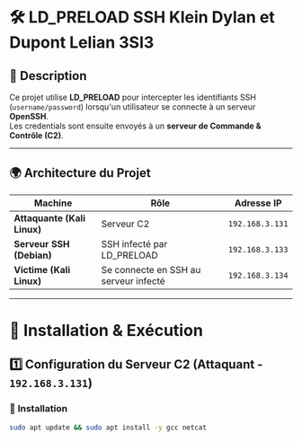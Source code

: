 # 🛠️ LD_PRELOAD SSH Klein Dylan et Dupont Lelian 3SI3

## 📌 Description
Ce projet utilise **LD_PRELOAD** pour intercepter les identifiants SSH (`username/password`) lorsqu'un utilisateur se connecte à un serveur **OpenSSH**.  
Les credentials sont ensuite envoyés à un **serveur de Commande & Contrôle (C2)**.

---

## 🌍 **Architecture du Projet**
| **Machine** | **Rôle** | **Adresse IP** |
|------------|----------|----------------|
| **Attaquante (Kali Linux)** | Serveur C2 | `192.168.3.131` |
| **Serveur SSH (Debian)** | SSH infecté par LD_PRELOAD | `192.168.3.133` |
| **Victime (Kali Linux)** | Se connecte en SSH au serveur infecté | `192.168.3.134` |

---

# 🚀 **Installation & Exécution**

## **1️⃣ Configuration du Serveur C2 (Attaquant - `192.168.3.131`)**
### 📌 **Installation**
```bash
sudo apt update && sudo apt install -y gcc netcat
